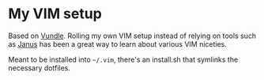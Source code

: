 # My VIM setup

Based on [Vundle](https://github.com/gmarik/vundle). Rolling my own VIM setup instead of relying on tools such as [Janus](https://github.com/carlhuda/janus) has been a great way to learn about various VIM niceties.

Meant to be installed into `~/.vim`, there's an install.sh that symlinks the necessary dotfiles.
